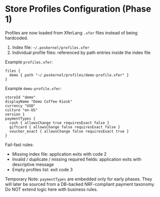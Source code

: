 # Store Profiles Configuration (Phase 1)

Profiles are now loaded from XferLang `.xfer` files instead of being hardcoded.

1. Index file: `~/.poskernel/profiles.xfer`
2. Individual profile files: referenced by path entries inside the index file

Example `profiles.xfer`:

```
files {
  demo { path "~/.poskernel/profiles/demo-profile.xfer" }
}
```

Example `demo-profile.xfer`:

```
storeId "demo"
displayName "Demo Coffee Kiosk"
currency "USD"
culture "en-US"
version 1
paymentTypes {
  cash { allowsChange true requiresExact false }
  giftcard { allowsChange false requiresExact false }
  voucher_exact { allowsChange false requiresExact true }
}
```

Fail-fast rules:
- Missing index file: application exits with code 2
- Invalid / duplicate / missing required fields: application exits with descriptive message
- Empty profiles list: exit code 3

Temporary Note: `paymentTypes` are embedded only for early phases. They will later be sourced from a DB-backed NRF-compliant payment taxonomy. Do NOT extend logic here with business rules.
